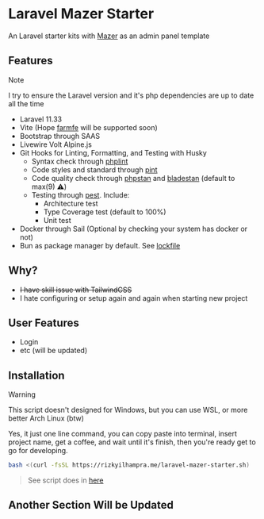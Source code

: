 # Laravel Mazer Starter

An Laravel starter kits with [Mazer](https://github.com/zuramai/mazer) as an admin panel template

## Features

> [!NOTE]
> I try to ensure the Laravel version and it's php dependencies are up to date all the time

-   Laravel 11.33
-   Vite (Hope [farmfe](https://farmfe.com) will be supported soon)
-   Bootstrap through SAAS
-   Livewire Volt Alpine.js
-   Git Hooks for Linting, Formatting, and Testing with Husky
    - Syntax check through [phplint](https://github.com/overtrue/phplint/)
    - Code styles and standard through [pint](https://github.com/laravel/pint)
    - Code quality check through [phpstan](https://github.com/phpstan/phpstan) and [bladestan](https://github.com/TomasVotruba/bladestan) (default to max(9) ⚠️)
    - Testing through [pest](https://pestphp.com). Include:
        - Architecture test
        - Type Coverage test (default to 100%)
        - Unit test
-   Docker through Sail (Optional by checking your system has docker or not)
-   Bun as package manager by default. See [lockfile](./bun.lockb)

## Why?

- ~~I have skill issue with TailwindCSS~~
- I hate configuring or setup again and again when starting new project

## User Features

-   Login
-   etc (will be updated)

## Installation

> [!WARNING]
> This script doesn't designed for Windows, but you can use WSL, or more better Arch Linux (btw)

Yes, it just one line command, you can copy paste into terminal, insert project name, get a coffee, and wait until it's finish, then you're ready get to go for developing. 

```bash
bash <(curl -fsSL https://rizkyilhampra.me/laravel-mazer-starter.sh)
```

> See script does in [here](./install.sh)

## Another Section Will be Updated
